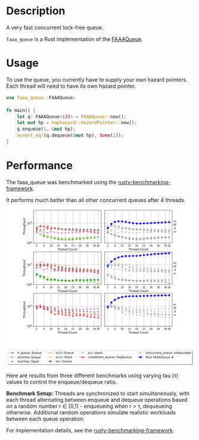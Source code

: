 # Description
A very fast concurrent lock-free queue.

`faaa_queue` is a Rust implementation of the [FAAAQueue](https://concurrencyfreaks.blogspot.com/2016/11/faaarrayqueue-mpmc-lock-free-queue-part.html).

# Usage
To use the queue, you currently have to supply your own hazard pointers. Each
thread will need to have its own hazard pointer.

```rust
use faaa_queue::FAAAQueue;

fn main() {
    let q: FAAAQueue<i32> = FAAAQueue::new();
    let mut hp = haphazard::HazardPointer::new();
    q.enqueue(1, &mut hp);
    assert_eq!(q.dequeue(&mut hp), Some(1));
}
```
# Performance
The faaa_queue was benchmarked using the [rusty-benchmarking-framework](https://github.com/dcs-chalmers/rusty-benchmarking-framework).

It performs much better than all other concurrent queues after 4 threads.

![Benchmark results](https://github.com/WilleBerg/faaa_queue/raw/d01c59aa9646256f3e1f7d4253b214707f0d31f6/images/six_subplot_comparison.png)

Here are results from three different benchmarks using varying tau (τ) values to control the enqueue/dequeue ratio. 

**Benchmark Setup:** Threads are synchronized to start simultaneously, with each thread alternating between enqueue and dequeue operations based on a random number r ∈ [0,1) - enqueueing when r > τ, dequeueing otherwise. Additional random operations simulate realistic workloads between each queue operation.

For implementation details, see the [rusty-benchmarking-framework](https://github.com/dcs-chalmers/rusty-benchmarking-framework).
